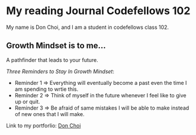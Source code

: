 # My reading Journal Codefellows 102

My name is Don Choi, and I am a student in codefellows class 102.


## **Growth Mindset is to me**...

A pathfinder that leads to your future.

*Three Reminders to Stay In Growth Mindset*:

- Reminder 1 => Everything will eventually become a past even the time I am spending to wrtie this.
- Reminder 2 => Think of myself in the future whenever I feel like to give up or quit.
- Reminder 3 => Be afraid of same mistakes I will be able to make instead of new ones that I will make.


Link to my portforlio: [Don Choi](https://github.com/dchoi294)
